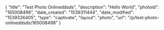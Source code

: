 {
    "title": "Test Photo Onlineddsds",
    "description": "Hello World",
    "photoid": "165008498",
    "date_created": "1539311444",
    "date_modified": "1539326405",
    "type": "captivate",
    "layout": "photo",
    "url": "\/p\/test-photo-onlineddsds\/165008498"
}